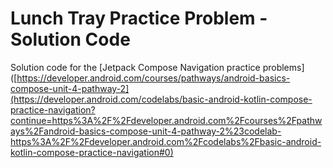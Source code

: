 Lunch Tray Practice Problem - Solution Code
==================================

Solution code for the [Jetpack Compose Navigation practice problems]([https://developer.android.com/courses/pathways/android-basics-compose-unit-4-pathway-2](https://developer.android.com/codelabs/basic-android-kotlin-compose-practice-navigation?continue=https%3A%2F%2Fdeveloper.android.com%2Fcourses%2Fpathways%2Fandroid-basics-compose-unit-4-pathway-2%23codelab-https%3A%2F%2Fdeveloper.android.com%2Fcodelabs%2Fbasic-android-kotlin-compose-practice-navigation#0)
